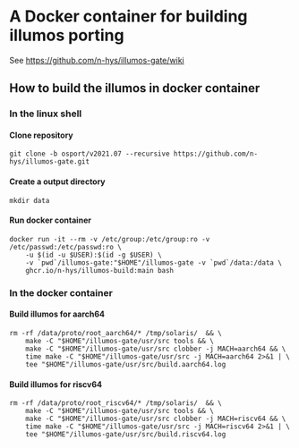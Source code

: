 # A Docker container for building illumos porting

See https://github.com/n-hys/illumos-gate/wiki

## How to build the illumos in docker container

### In the linux shell
#### Clone repository
```
git clone -b osport/v2021.07 --recursive https://github.com/n-hys/illumos-gate.git
```

#### Create a output directory
```
mkdir data
```

#### Run docker container
```
docker run -it --rm -v /etc/group:/etc/group:ro -v /etc/passwd:/etc/passwd:ro \
    -u $(id -u $USER):$(id -g $USER) \
    -v `pwd`/illumos-gate:"$HOME"/illumos-gate -v `pwd`/data:/data \
    ghcr.io/n-hys/illumos-build:main bash
```

### In the docker container
#### Build illumos for aarch64
```
rm -rf /data/proto/root_aarch64/* /tmp/solaris/  && \
    make -C "$HOME"/illumos-gate/usr/src tools && \
    make -C "$HOME"/illumos-gate/usr/src clobber -j MACH=aarch64 && \
    time make -C "$HOME"/illumos-gate/usr/src -j MACH=aarch64 2>&1 | \
    tee "$HOME"/illumos-gate/usr/src/build.aarch64.log
```

#### Build illumos for riscv64
```
rm -rf /data/proto/root_riscv64/* /tmp/solaris/  && \
    make -C "$HOME"/illumos-gate/usr/src tools && \
    make -C "$HOME"/illumos-gate/usr/src clobber -j MACH=riscv64 && \
    time make -C "$HOME"/illumos-gate/usr/src -j MACH=riscv64 2>&1 | \
    tee "$HOME"/illumos-gate/usr/src/build.riscv64.log
```
